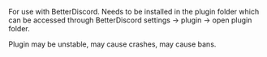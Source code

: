 For use with BetterDiscord. Needs to be installed in the plugin folder which can be accessed through BetterDiscord settings -> plugin -> open plugin folder.

Plugin may be unstable, may cause crashes, may cause bans.
